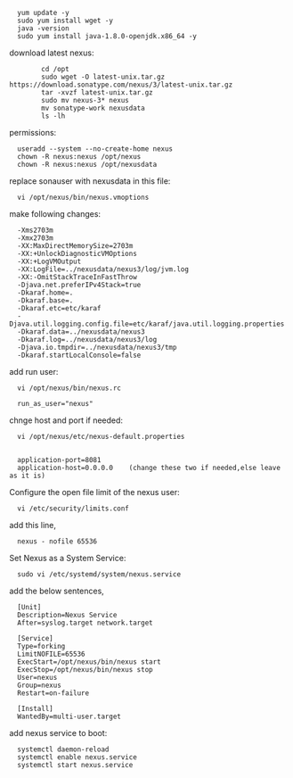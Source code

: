       yum update -y
      sudo yum install wget -y
      java -version
      sudo yum install java-1.8.0-openjdk.x86_64 -y

download latest nexus:

            cd /opt
            sudo wget -O latest-unix.tar.gz https://download.sonatype.com/nexus/3/latest-unix.tar.gz
            tar -xvzf latest-unix.tar.gz
            sudo mv nexus-3* nexus
            mv sonatype-work nexusdata
            ls -lh

permissions:

      useradd --system --no-create-home nexus
      chown -R nexus:nexus /opt/nexus
      chown -R nexus:nexus /opt/nexusdata

replace sonauser with nexusdata in this file:

      vi /opt/nexus/bin/nexus.vmoptions

make following changes:

      -Xms2703m
      -Xmx2703m
      -XX:MaxDirectMemorySize=2703m
      -XX:+UnlockDiagnosticVMOptions
      -XX:+LogVMOutput
      -XX:LogFile=../nexusdata/nexus3/log/jvm.log
      -XX:-OmitStackTraceInFastThrow
      -Djava.net.preferIPv4Stack=true
      -Dkaraf.home=.
      -Dkaraf.base=.
      -Dkaraf.etc=etc/karaf
      -Djava.util.logging.config.file=etc/karaf/java.util.logging.properties
      -Dkaraf.data=../nexusdata/nexus3
      -Dkaraf.log=../nexusdata/nexus3/log
      -Djava.io.tmpdir=../nexusdata/nexus3/tmp
      -Dkaraf.startLocalConsole=false

add run user:

      vi /opt/nexus/bin/nexus.rc

      run_as_user="nexus"

chnge host and port if needed:

      vi /opt/nexus/etc/nexus-default.properties


      application-port=8081
      application-host=0.0.0.0    (change these two if needed,else leave as it is)

Configure the open file limit of the nexus user:

      vi /etc/security/limits.conf
      
add this line,

      nexus - nofile 65536


Set Nexus as a System Service:

      sudo vi /etc/systemd/system/nexus.service

add the below sentences,

      [Unit]
      Description=Nexus Service
      After=syslog.target network.target

      [Service]
      Type=forking
      LimitNOFILE=65536
      ExecStart=/opt/nexus/bin/nexus start
      ExecStop=/opt/nexus/bin/nexus stop
      User=nexus
      Group=nexus
      Restart=on-failure

      [Install]
      WantedBy=multi-user.target



add nexus service to boot:

      systemctl daemon-reload
      systemctl enable nexus.service
      systemctl start nexus.service
